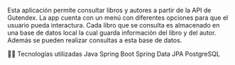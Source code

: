 Esta aplicación permite consultar libros y autores a partir de la API de Gutendex. La app cuenta con un menú con diferentes opciones para que el usuario pueda interactura. 
Cada libro que se consulta es almacenado en una base de datos local la cual guarda información del libro y del autor. Además se pueden realizar consultas a esta base de datos.

👨‍💻 Tecnologías utilizadas
Java
Spring Boot
Spring Data JPA
PostgreSQL
